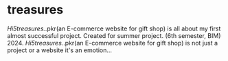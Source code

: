 # treasures
_Hi5treasures._.pkr(an E-commerce website for gift shop) is all about my first almost successful project. 
Created for summer project. (6th semester, BIM) 2024.
_Hi5treasures._.pkr(an E-commerce website for gift shop) is not just a project or a website it's an emotion...
